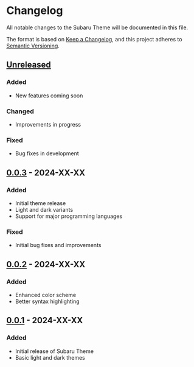 # Changelog

All notable changes to the Subaru Theme will be documented in this file.

The format is based on [Keep a Changelog](https://keepachangelog.com/en/1.0.0/),
and this project adheres to [Semantic Versioning](https://semver.org/spec/v2.0.0.html).

## [Unreleased]

### Added

- New features coming soon

### Changed

- Improvements in progress

### Fixed

- Bug fixes in development

## [0.0.3] - 2024-XX-XX

### Added

- Initial theme release
- Light and dark variants
- Support for major programming languages

### Fixed

- Initial bug fixes and improvements

## [0.0.2] - 2024-XX-XX

### Added

- Enhanced color scheme
- Better syntax highlighting

## [0.0.1] - 2024-XX-XX

### Added

- Initial release of Subaru Theme
- Basic light and dark themes

[Unreleased]: https://github.com/fellipeutaka/subaru/compare/v0.0.3...HEAD
[0.0.3]: https://github.com/fellipeutaka/subaru/compare/v0.0.2...v0.0.3
[0.0.2]: https://github.com/fellipeutaka/subaru/compare/v0.0.1...v0.0.2
[0.0.1]: https://github.com/fellipeutaka/subaru/releases/tag/v0.0.1
